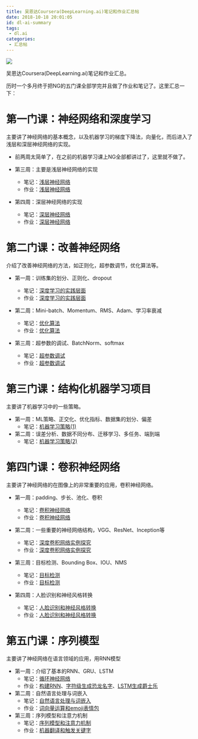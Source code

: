 ```yaml
---
title: 吴恩达Coursera(DeepLearning.ai)笔记和作业汇总帖
date: 2018-10-18 20:01:05
id: dl-ai-summary
tags: 
 - dl.ai
categories:
 - 汇总帖
---
```


![](http://ww1.sinaimg.cn/large/d40b6c29gy1fvrl8dyhm4j218w0nstdc.jpg)

吴恩达Coursera(DeepLearning.ai)笔记和作业汇总。

<!--more-->

历时一个多月终于把NG的五门课全部学完并且做了作业和笔记了。这里汇总一下：

# 第一门课：神经网络和深度学习 

主要讲了神经网络的基本概念，以及机器学习的梯度下降法，向量化，而后进入了浅层和深层神经网络的实现。

- 前两周太简单了，在之前的机器学习课上NG全部都讲过了，这里就不做了。
- 第三周：主要是浅层神经网络的实现
  - 笔记：[浅层神经网络](http://fangzh.top/2018/2018091215/)
  - 作业：[浅层神经网络](http://fangzh.top/2018/2018091216/)

- 第四周：深层神经网络的实现
  - 笔记：[深层神经网络](http://fangzh.top/2018/2018091316/)
  - 作业：[深层神经网络](http://fangzh.top/2018/2018091318/)




# 第二门课：改善神经网络
介绍了改善神经网络的方法，如正则化，超参数调节，优化算法等。

- 第一周：训练集的划分、正则化、dropout
  - 笔记：[深度学习的实践层面](http://fangzh.top/2018/20180901513/)
  - 作业：[深度学习的实践层面](http://fangzh.top/2018/2018091515/)

- 第二周：Mini-batch、Momentum、RMS、Adam、学习率衰减
  - 笔记：[优化算法](http://fangzh.top/2018/2018091621/)
  - 作业：[优化算法](http://fangzh.top/2018/2018091711/)

- 第三周：超参数的调试、BatchNorm、softmax
  - 笔记：[超参数调试](http://fangzh.top/2018/2018091720/)
  - 作业：[超参数调试](http://fangzh.top/2018/2018091810/)

# 第三门课：结构化机器学习项目

主要讲了机器学习中的一些策略。

- 第一周：ML策略、正交化、优化指标、数据集的划分、偏差
  - 笔记：[机器学习策略(1)](http://fangzh.top/2018/2018092016/)
- 第二周：误差分析、数据不同分布、迁移学习、多任务、端到端
  - 笔记：[机器学习策略(2)](http://fangzh.top/2018/2018092017/)



# 第四门课：卷积神经网络

主要讲了神经网络的在图像上的非常重要的应用，卷积神经网络。

- 第一周：padding、步长、池化、卷积
  - 笔记：[卷积神经网络](http://fangzh.top/2018/dl-ai-4-1/)
  - 作业：[卷积神经网络](http://fangzh.top/2018/dl-ai-4-1h/)

- 第二周：一些重要的神经网络结构，VGG、ResNet、Inception等
  - 笔记：[深度卷积网络实例探究](http://fangzh.top/2018/dl-ai-4-2/)
  - 作业：[深度卷积网络实例探究](http://fangzh.top/2018/dl-ai-4-2h/)

- 第三周：目标检测、Bounding Box、IOU、NMS
  - 笔记：[目标检测](http://fangzh.top/2018/dl-ai-4-3/)
  - 作业：[目标检测](http://fangzh.top/2018/dl-ai-4-3h/)

- 第四周：人脸识别和神经风格转换
  - 笔记：[人脸识别和神经风格转换](http://fangzh.top/2018/dl-ai-4-4/)
  - 作业：[人脸识别和神经风格转换](http://fangzh.top/2018/dl-ai-4-4h/)

# 第五门课：序列模型

主要讲了神经网络在语言领域的应用，用RNN模型

- 第一周：介绍了基本的RNN、GRU、LSTM
  - 笔记：[循环神经网络](http://fangzh.top/2018/dl-ai-5-1/)
  - 作业：[构建RNN](http://fangzh.top/2018/dl-ai-5-1h1/)、[字符级生成恐龙名字](http://fangzh.top/2018/dl-ai-5-1h2/)、[LSTM生成爵士乐](http://fangzh.top/2018/dl-ai-5-1h3/)
- 第二周：自然语言处理与词嵌入
  - 笔记：[自然语言处理与词嵌入](http://fangzh.top/2018/dl-ai-5-2/)
  - 作业：[词向量运算和emoji表情包](http://fangzh.top/2018/dl-ai-5-2h/)
- 第三周：序列模型和注意力机制
  - 笔记：[序列模型和注意力机制](http://fangzh.top/2018/dl-ai-5-3/)
  - 作业：[机器翻译和触发关键字](http://fangzh.top/2018/dl-ai-5-3h/)

